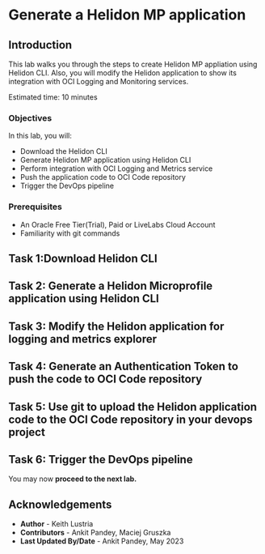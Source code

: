 # Generate a Helidon MP application

## Introduction

This lab walks you through the steps to create Helidon MP appliation using Helidon CLI. Also, you will modify the Helidon application to show its integration with OCI Logging and Monitoring services.

Estimated time: 10 minutes

### Objectives

In this lab, you will:

* Download the Helidon CLI
* Generate Helidon MP application using Helidon CLI
* Perform integration with OCI Logging and Metrics service
* Push the application code to OCI Code repository
* Trigger the DevOps pipeline

### Prerequisites

* An Oracle Free Tier(Trial), Paid or LiveLabs Cloud Account
* Familiarity with git commands

## Task 1:Download Helidon CLI




## Task 2: Generate a Helidon Microprofile application using Helidon CLI



## Task 3: Modify the Helidon application for logging and metrics explorer



## Task 4: Generate an Authentication Token to push the code to OCI Code repository



## Task 5: Use git to upload the Helidon application code to the OCI Code repository in your devops project



## Task 6: Trigger the DevOps pipeline



You may now **proceed to the next lab.**

## Acknowledgements

* **Author** -  Keith Lustria
* **Contributors** - Ankit Pandey, Maciej Gruszka
* **Last Updated By/Date** - Ankit Pandey, May 2023